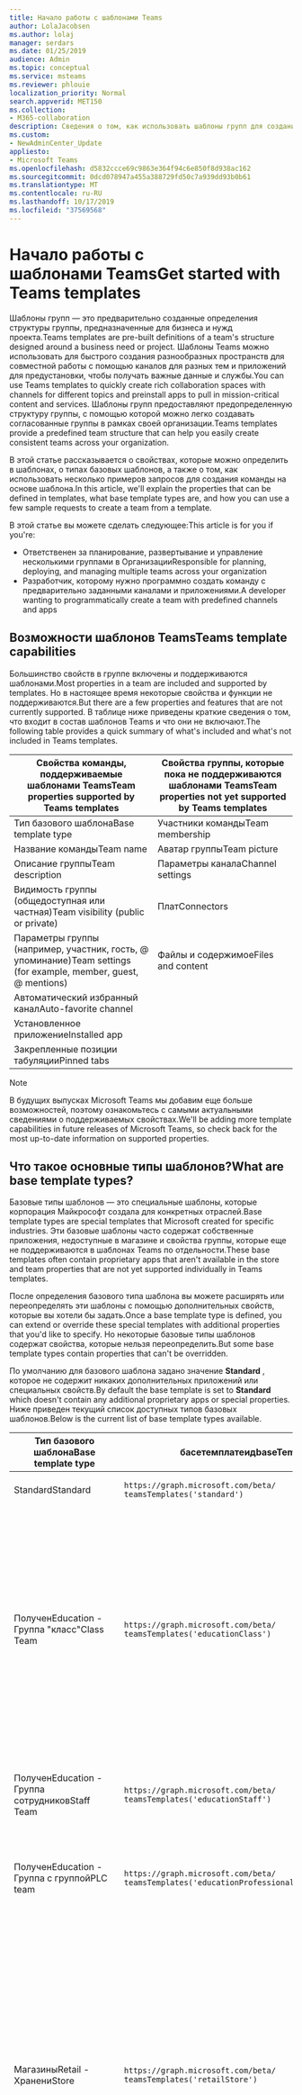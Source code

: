 ```yaml
---
title: Начало работы с шаблонами Teams
author: LolaJacobsen
ms.author: lolaj
manager: serdars
ms.date: 01/25/2019
audience: Admin
ms.topic: conceptual
ms.service: msteams
ms.reviewer: phlouie
localization_priority: Normal
search.appverid: MET150
ms.collection:
- M365-collaboration
description: Сведения о том, как использовать шаблоны групп для создания группы с предопределенными каналами.
ms.custom:
- NewAdminCenter_Update
appliesto:
- Microsoft Teams
ms.openlocfilehash: d5832ccce69c9863e364f94c6e850f8d938ac162
ms.sourcegitcommit: 0dcd078947a455a388729fd50c7a939dd93b0b61
ms.translationtype: MT
ms.contentlocale: ru-RU
ms.lasthandoff: 10/17/2019
ms.locfileid: "37569568"
---
```

# <a name="get-started-with-teams-templates"></a><span data-ttu-id="6b177-103">Начало работы с шаблонами Teams</span><span class="sxs-lookup"><span data-stu-id="6b177-103">Get started with Teams templates</span></span> 

<span data-ttu-id="6b177-104">Шаблоны групп — это предварительно созданные определения структуры группы, предназначенные для бизнеса и нужд проекта.</span><span class="sxs-lookup"><span data-stu-id="6b177-104">Teams templates are pre-built definitions of a team's structure designed around a business need or project.</span></span> <span data-ttu-id="6b177-105">Шаблоны Teams можно использовать для быстрого создания разнообразных пространств для совместной работы с помощью каналов для разных тем и приложений для предустановки, чтобы получать важные данные и службы.</span><span class="sxs-lookup"><span data-stu-id="6b177-105">You can use Teams templates to quickly create rich collaboration spaces with channels for different topics and preinstall apps to pull in mission-critical content and services.</span></span> <span data-ttu-id="6b177-106">Шаблоны групп предоставляют предопределенную структуру группы, с помощью которой можно легко создавать согласованные группы в рамках своей организации.</span><span class="sxs-lookup"><span data-stu-id="6b177-106">Teams templates provide a predefined team structure that can help you easily create consistent teams across your organization.</span></span> 

<span data-ttu-id="6b177-107">В этой статье рассказывается о свойствах, которые можно определить в шаблонах, о типах базовых шаблонов, а также о том, как использовать несколько примеров запросов для создания команды на основе шаблона.</span><span class="sxs-lookup"><span data-stu-id="6b177-107">In this article, we'll explain the properties that can be defined in templates, what base template types are, and how you can use a few sample requests to create a team from a template.</span></span>
 
<span data-ttu-id="6b177-108">В этой статье вы можете сделать следующее:</span><span class="sxs-lookup"><span data-stu-id="6b177-108">This article is for you if you're:</span></span>

- <span data-ttu-id="6b177-109">Ответственен за планирование, развертывание и управление несколькими группами в Организации</span><span class="sxs-lookup"><span data-stu-id="6b177-109">Responsible for planning, deploying, and managing multiple teams across your organization</span></span><br>
- <span data-ttu-id="6b177-110">Разработчик, которому нужно программно создать команду с предварительно заданными каналами и приложениями.</span><span class="sxs-lookup"><span data-stu-id="6b177-110">A developer wanting to programmatically create a team with predefined channels and apps</span></span> 

## <a name="teams-template-capabilities"></a><span data-ttu-id="6b177-111">Возможности шаблонов Teams</span><span class="sxs-lookup"><span data-stu-id="6b177-111">Teams template capabilities</span></span>

<span data-ttu-id="6b177-112">Большинство свойств в группе включены и поддерживаются шаблонами.</span><span class="sxs-lookup"><span data-stu-id="6b177-112">Most properties in a team are included and supported by templates.</span></span> <span data-ttu-id="6b177-113">Но в настоящее время некоторые свойства и функции не поддерживаются.</span><span class="sxs-lookup"><span data-stu-id="6b177-113">But there are a few properties and features that are not currently supported.</span></span> <span data-ttu-id="6b177-114">В таблице ниже приведены краткие сведения о том, что входит в состав шаблонов Teams и что они не включают.</span><span class="sxs-lookup"><span data-stu-id="6b177-114">The following table provides a quick summary of what's included and what's not included in Teams templates.</span></span>

| <span data-ttu-id="6b177-115">**Свойства команды, поддерживаемые шаблонами Teams**</span><span class="sxs-lookup"><span data-stu-id="6b177-115">**Team properties supported by Teams templates**</span></span> | <span data-ttu-id="6b177-116">**Свойства группы, которые пока не поддерживаются шаблонами Teams**</span><span class="sxs-lookup"><span data-stu-id="6b177-116">**Team properties not yet supported by Teams templates**</span></span> |
| ------------------------------------------------ | -------------------------------------------------------- |
| <span data-ttu-id="6b177-117">Тип базового шаблона</span><span class="sxs-lookup"><span data-stu-id="6b177-117">Base template type</span></span> | <span data-ttu-id="6b177-118">Участники команды</span><span class="sxs-lookup"><span data-stu-id="6b177-118">Team membership</span></span> |
| <span data-ttu-id="6b177-119">Название команды</span><span class="sxs-lookup"><span data-stu-id="6b177-119">Team name</span></span> | <span data-ttu-id="6b177-120">Аватар группы</span><span class="sxs-lookup"><span data-stu-id="6b177-120">Team picture</span></span> |
| <span data-ttu-id="6b177-121">Описание группы</span><span class="sxs-lookup"><span data-stu-id="6b177-121">Team description</span></span> | <span data-ttu-id="6b177-122">Параметры канала</span><span class="sxs-lookup"><span data-stu-id="6b177-122">Channel settings</span></span> |
| <span data-ttu-id="6b177-123">Видимость группы (общедоступная или частная)</span><span class="sxs-lookup"><span data-stu-id="6b177-123">Team visibility (public or private)</span></span> | <span data-ttu-id="6b177-124">Плат</span><span class="sxs-lookup"><span data-stu-id="6b177-124">Connectors</span></span> |
| <span data-ttu-id="6b177-125">Параметры группы (например, участник, гость, @ упоминание)</span><span class="sxs-lookup"><span data-stu-id="6b177-125">Team settings (for example, member, guest, @ mentions)</span></span> | <span data-ttu-id="6b177-126">Файлы и содержимое</span><span class="sxs-lookup"><span data-stu-id="6b177-126">Files and content</span></span> |
| <span data-ttu-id="6b177-127">Автоматический избранный канал</span><span class="sxs-lookup"><span data-stu-id="6b177-127">Auto-favorite channel</span></span> | |
| <span data-ttu-id="6b177-128">Установленное приложение</span><span class="sxs-lookup"><span data-stu-id="6b177-128">Installed app</span></span> | |
| <span data-ttu-id="6b177-129">Закрепленные позиции табуляции</span><span class="sxs-lookup"><span data-stu-id="6b177-129">Pinned tabs</span></span> | | 

> [!NOTE]
> <span data-ttu-id="6b177-130">В будущих выпусках Microsoft Teams мы добавим еще больше возможностей, поэтому ознакомьтесь с самыми актуальными сведениями о поддерживаемых свойствах.</span><span class="sxs-lookup"><span data-stu-id="6b177-130">We'll be adding more template capabilities in future releases of Microsoft Teams, so check back for the most up-to-date information on supported properties.</span></span>

## <a name="what-are-base-template-types"></a><span data-ttu-id="6b177-131">Что такое основные типы шаблонов?</span><span class="sxs-lookup"><span data-stu-id="6b177-131">What are base template types?</span></span>

<span data-ttu-id="6b177-132">Базовые типы шаблонов — это специальные шаблоны, которые корпорация Майкрософт создала для конкретных отраслей.</span><span class="sxs-lookup"><span data-stu-id="6b177-132">Base template types are special templates that Microsoft created for specific industries.</span></span> <span data-ttu-id="6b177-133">Эти базовые шаблоны часто содержат собственные приложения, недоступные в магазине и свойства группы, которые еще не поддерживаются в шаблонах Teams по отдельности.</span><span class="sxs-lookup"><span data-stu-id="6b177-133">These base templates often contain proprietary apps that aren't available in the store and team properties that are not yet supported individually in Teams templates.</span></span>

<span data-ttu-id="6b177-134">После определения базового типа шаблона вы можете расширять или переопределять эти шаблоны с помощью дополнительных свойств, которые вы хотели бы задать.</span><span class="sxs-lookup"><span data-stu-id="6b177-134">Once a base template type is defined, you can extend or override these special templates with additional properties that you'd like to specify.</span></span> <span data-ttu-id="6b177-135">Но некоторые базовые типы шаблонов содержат свойства, которые нельзя переопределить.</span><span class="sxs-lookup"><span data-stu-id="6b177-135">But some base template types contain properties that can't be overridden.</span></span> 

<span data-ttu-id="6b177-136">По умолчанию для базового шаблона задано значение **Standard** , которое не содержит никаких дополнительных приложений или специальных свойств.</span><span class="sxs-lookup"><span data-stu-id="6b177-136">By default the base template is set to **Standard** which doesn't contain any additional proprietary apps or special properties.</span></span> <span data-ttu-id="6b177-137">Ниже приведен текущий список доступных типов базовых шаблонов.</span><span class="sxs-lookup"><span data-stu-id="6b177-137">Below is the current list of base template types available.</span></span>

| <span data-ttu-id="6b177-138">Тип базового шаблона</span><span class="sxs-lookup"><span data-stu-id="6b177-138">Base template type</span></span> | <span data-ttu-id="6b177-139">басетемплатеид</span><span class="sxs-lookup"><span data-stu-id="6b177-139">baseTemplateId</span></span> | <span data-ttu-id="6b177-140">Свойства, которые поставляются с этим базовым шаблоном</span><span class="sxs-lookup"><span data-stu-id="6b177-140">Properties that come with this base template</span></span> |
| ------------------ | -------------- | ----------------------------------------------------- |
| <span data-ttu-id="6b177-141">Standard</span><span class="sxs-lookup"><span data-stu-id="6b177-141">Standard</span></span> | `https://graph.microsoft.com/beta/`<br>`teamsTemplates('standard')` | <span data-ttu-id="6b177-142">Нет дополнительных приложений и свойств</span><span class="sxs-lookup"><span data-stu-id="6b177-142">No additional apps and properties</span></span> |
| <span data-ttu-id="6b177-143">Получен</span><span class="sxs-lookup"><span data-stu-id="6b177-143">Education -</span></span><br><span data-ttu-id="6b177-144">Группа "класс"</span><span class="sxs-lookup"><span data-stu-id="6b177-144">Class Team</span></span> | `https://graph.microsoft.com/beta/`<br>`teamsTemplates('educationClass')` | <span data-ttu-id="6b177-145">Приложения</span><span class="sxs-lookup"><span data-stu-id="6b177-145">Apps:</span></span><ul><li><span data-ttu-id="6b177-146">Записная книжка OneNote для занятий (закреплена на вкладке " **Общие** ")</span><span class="sxs-lookup"><span data-stu-id="6b177-146">OneNote Class Notebook (pinned to the **General** tab)</span></span> </li><li><span data-ttu-id="6b177-147">Приложение "назначения" (закреплено на вкладке " **Общие** ")</span><span class="sxs-lookup"><span data-stu-id="6b177-147">Assignments app (pinned to the **General** tab)</span></span></li></ul> <span data-ttu-id="6b177-148">Свойства группы:</span><span class="sxs-lookup"><span data-stu-id="6b177-148">Team properties:</span></span><ul><li><span data-ttu-id="6b177-149">Для видимости команды установлено значение **хидденмембершип** (не может быть переопределено)</span><span class="sxs-lookup"><span data-stu-id="6b177-149">Team visibility set to **HiddenMembership** (cannot be overridden)</span></span></li></ul> |
| <span data-ttu-id="6b177-150">Получен</span><span class="sxs-lookup"><span data-stu-id="6b177-150">Education -</span></span><br><span data-ttu-id="6b177-151">Группа сотрудников</span><span class="sxs-lookup"><span data-stu-id="6b177-151">Staff Team</span></span> | `https://graph.microsoft.com/beta/`<br>`teamsTemplates('educationStaff')` | <span data-ttu-id="6b177-152">Приложения</span><span class="sxs-lookup"><span data-stu-id="6b177-152">Apps:</span></span><ul><li><span data-ttu-id="6b177-153">Служебная Записная книжка OneNote (закреплена на вкладке " **Общие** ")</span><span class="sxs-lookup"><span data-stu-id="6b177-153">OneNote Staff Notebook (pinned to the **General** tab)</span></span></li></ul> |
|<span data-ttu-id="6b177-154">Получен</span><span class="sxs-lookup"><span data-stu-id="6b177-154">Education -</span></span><br><span data-ttu-id="6b177-155">Группа с группой</span><span class="sxs-lookup"><span data-stu-id="6b177-155">PLC team</span></span> |`https://graph.microsoft.com/beta/`<br>`teamsTemplates('educationProfessionalLearningCommunity')` | <span data-ttu-id="6b177-156">Приложения</span><span class="sxs-lookup"><span data-stu-id="6b177-156">Apps:</span></span><ul><li><span data-ttu-id="6b177-157">Записная книжка OneNote, закрепленная на вкладке " **Общие** "</span><span class="sxs-lookup"><span data-stu-id="6b177-157">OneNote PLC Notebook (pinned to the **General** tab)</span></span></ul></li>|
| <span data-ttu-id="6b177-158">Магазины</span><span class="sxs-lookup"><span data-stu-id="6b177-158">Retail -</span></span><br><span data-ttu-id="6b177-159">Хранени</span><span class="sxs-lookup"><span data-stu-id="6b177-159">Store</span></span> | `https://graph.microsoft.com/beta/`<br>`teamsTemplates('retailStore')` | <span data-ttu-id="6b177-160">Дистрибутор</span><span class="sxs-lookup"><span data-stu-id="6b177-160">Channels:</span></span><ul><li><span data-ttu-id="6b177-161">Переносится смена</span><span class="sxs-lookup"><span data-stu-id="6b177-161">Shift handoff</span></span></li><li><span data-ttu-id="6b177-162">Образователь</span><span class="sxs-lookup"><span data-stu-id="6b177-162">Learning</span></span></li></ul><span data-ttu-id="6b177-163">Свойства группы</span><span class="sxs-lookup"><span data-stu-id="6b177-163">Team properties</span></span><ul><li><span data-ttu-id="6b177-164">Для видимости команды установлено значение Public</span><span class="sxs-lookup"><span data-stu-id="6b177-164">Team visibility set to Public</span></span></li></ul><span data-ttu-id="6b177-165">Разрешения для участников</span><span class="sxs-lookup"><span data-stu-id="6b177-165">Member permissions</span></span><ul><li><span data-ttu-id="6b177-166">Запретить участникам создавать, обновлять и удалять каналы</span><span class="sxs-lookup"><span data-stu-id="6b177-166">Prevent members from creating, updating, or removing channels</span></span></li><li><span data-ttu-id="6b177-167">Запретить пользователям добавлять или удалять приложения</span><span class="sxs-lookup"><span data-stu-id="6b177-167">Prevent members from adding or removing apps</span></span></li><li><span data-ttu-id="6b177-168">Запретить пользователям создавать, обновлять и удалять соединители</span><span class="sxs-lookup"><span data-stu-id="6b177-168">Prevent members from creating, updating, or removing connectors</span></span></li></ul> |
| <span data-ttu-id="6b177-169">Магазины</span><span class="sxs-lookup"><span data-stu-id="6b177-169">Retail -</span></span><br><span data-ttu-id="6b177-170">Совместная работа руководителя</span><span class="sxs-lookup"><span data-stu-id="6b177-170">Manager collaboration</span></span> | `https://graph.microsoft.com/beta/`<br>`teamsTemplates('retailManagerCollaboration')` | <span data-ttu-id="6b177-171">Дистрибутор</span><span class="sxs-lookup"><span data-stu-id="6b177-171">Channels:</span></span><ul><li><span data-ttu-id="6b177-172">Переносится смена</span><span class="sxs-lookup"><span data-stu-id="6b177-172">Shift handoff</span></span></li><li><span data-ttu-id="6b177-173">Образователь</span><span class="sxs-lookup"><span data-stu-id="6b177-173">Learning</span></span></li></ul><span data-ttu-id="6b177-174">Свойства группы:</span><span class="sxs-lookup"><span data-stu-id="6b177-174">Team properties:</span></span><ul><li><span data-ttu-id="6b177-175">Для видимости команды установлено значение Private</span><span class="sxs-lookup"><span data-stu-id="6b177-175">Team visibility set to Private</span></span></li></ul><span data-ttu-id="6b177-176">Разрешения для участников:</span><span class="sxs-lookup"><span data-stu-id="6b177-176">Member permissions:</span></span><ul><li><span data-ttu-id="6b177-177">Запретить участникам создавать, обновлять и удалять каналы</span><span class="sxs-lookup"><span data-stu-id="6b177-177">Prevent members from creating, updating, or removing channels</span></span></li><li><span data-ttu-id="6b177-178">Запретить пользователям добавлять или удалять приложения</span><span class="sxs-lookup"><span data-stu-id="6b177-178">Prevent members from adding or removing apps</span></span></li><li><span data-ttu-id="6b177-179">Запретить пользователям создавать, обновлять и удалять соединители</span><span class="sxs-lookup"><span data-stu-id="6b177-179">Prevent members from creating, updating, or removing connectors</span></span></li></ul>|
| <span data-ttu-id="6b177-180">Учреждений</span><span class="sxs-lookup"><span data-stu-id="6b177-180">Healthcare -</span></span><br><span data-ttu-id="6b177-181">Порядке</span><span class="sxs-lookup"><span data-stu-id="6b177-181">Ward</span></span> |`https://graph.microsoft.com/beta/`<br>`teamsTemplates('healthcareWard')` |<span data-ttu-id="6b177-182">Дистрибутор</span><span class="sxs-lookup"><span data-stu-id="6b177-182">Channels:</span></span> <ul><li><span data-ttu-id="6b177-183">Обслуживании\*</span><span class="sxs-lookup"><span data-stu-id="6b177-183">Announcements\*</span></span></li><li><span data-ttu-id="6b177-184">худдлес\*</span><span class="sxs-lookup"><span data-stu-id="6b177-184">Huddles\*</span></span></li><li><span data-ttu-id="6b177-185">До</span><span class="sxs-lookup"><span data-stu-id="6b177-185">Rounds</span></span></li><li><span data-ttu-id="6b177-186">Штата\*</span><span class="sxs-lookup"><span data-stu-id="6b177-186">Staffing\*</span></span></li><li><span data-ttu-id="6b177-187">Подготовку\*</span><span class="sxs-lookup"><span data-stu-id="6b177-187">Training\*</span></span></li></ul><span data-ttu-id="6b177-188">\*Автоматически добавленные в избранное каналы</span><span class="sxs-lookup"><span data-stu-id="6b177-188">\*Auto-favorited channels</span></span> |
|<span data-ttu-id="6b177-189">Учреждений</span><span class="sxs-lookup"><span data-stu-id="6b177-189">Healthcare -</span></span><br><span data-ttu-id="6b177-190">Посещение</span><span class="sxs-lookup"><span data-stu-id="6b177-190">Hospital</span></span> | `https://graph.microsoft.com/beta/`<br>`teamsTemplates('healthcareHospital')` |<span data-ttu-id="6b177-191">Дистрибутор</span><span class="sxs-lookup"><span data-stu-id="6b177-191">Channels:</span></span><ul><li><span data-ttu-id="6b177-192">Обслуживании\*</span><span class="sxs-lookup"><span data-stu-id="6b177-192">Announcements\*</span></span></li><li><span data-ttu-id="6b177-193">О\*</span><span class="sxs-lookup"><span data-stu-id="6b177-193">Compliance\*</span></span></li><li><span data-ttu-id="6b177-194">кустодиал</span><span class="sxs-lookup"><span data-stu-id="6b177-194">Custodial</span></span></li><li><span data-ttu-id="6b177-195">Человеческие ресурсы</span><span class="sxs-lookup"><span data-stu-id="6b177-195">Human Resources</span></span></li></li><li><span data-ttu-id="6b177-196">фармаци</span><span class="sxs-lookup"><span data-stu-id="6b177-196">Pharmacy</span></span></li></ul><span data-ttu-id="6b177-197">\*Автоматический избранный канал</span><span class="sxs-lookup"><span data-stu-id="6b177-197">\*Auto-favorited channel</span></span>|
|||

> [!NOTE]
> <span data-ttu-id="6b177-198">В будущих выпусках Microsoft Teams мы добавим дополнительные типы шаблонов, поэтому ознакомьтесь с самыми актуальными сведениями о поддерживаемых свойствах.</span><span class="sxs-lookup"><span data-stu-id="6b177-198">We'll be adding more base template types in future releases of Microsoft Teams, so check back for the most up-to-date information on supported properties.</span></span>


## <a name="related-topics"></a><span data-ttu-id="6b177-199">Статьи по теме</span><span class="sxs-lookup"><span data-stu-id="6b177-199">Related topics</span></span>

- <span data-ttu-id="6b177-200">[Создание команды](https://docs.microsoft.com/graph/api/team-post?view=graph-rest-beta) (в предварительной версии)</span><span class="sxs-lookup"><span data-stu-id="6b177-200">[Create team](https://docs.microsoft.com/graph/api/team-post?view=graph-rest-beta) (in preview)</span></span>
- [<span data-ttu-id="6b177-201">Новая группа</span><span class="sxs-lookup"><span data-stu-id="6b177-201">New-Team</span></span>](https://docs.microsoft.com/powershell/module/teams/New-Team?view=teams-ps)
- [<span data-ttu-id="6b177-202">Обучение администратора для работы с Microsoft Teams</span><span class="sxs-lookup"><span data-stu-id="6b177-202">Admin training for Microsoft Teams</span></span>](itadmin-readiness.md)
- [<span data-ttu-id="6b177-203">Начало работы с шаблонами Teams для розничной торговли</span><span class="sxs-lookup"><span data-stu-id="6b177-203">Get started with Retail Teams templates</span></span>](get-started-with-retail-teams-templates.md)
- [<span data-ttu-id="6b177-204">Начало работы с шаблонами Teams для организаций в сфере здравоохранения</span><span class="sxs-lookup"><span data-stu-id="6b177-204">Get started with Teams templates for Healthcare organizations</span></span>](expand-teams-across-your-org/healthcare/healthcare-templates.md)
